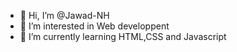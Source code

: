 - 👋 Hi, I’m @Jawad-NH
- 👀 I’m interested in Web developpent
- 🌱 I’m currently learning HTML,CSS and Javascript

<!---
Jawad-NH/Jawad-NH is a ✨ special ✨ repository because its `README.md` (this file) appears on your GitHub profile.
You can click the Preview link to take a look at your changes.
--->
